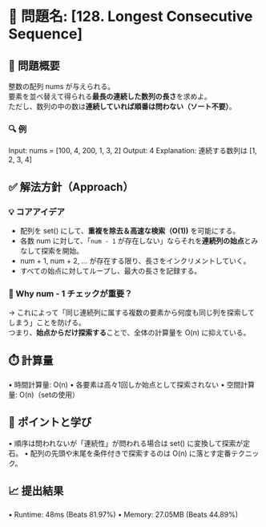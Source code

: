 # 🧩 問題名: [128. Longest Consecutive Sequence]

## 📝 問題概要

整数の配列 nums が与えられる。  
要素を並べ替えて得られる**最長の連続した数列の長さ**を求めよ。  
ただし、数列の中の数は**連続していれば順番は問わない（ソート不要）**。

### 🔍 例
Input: nums = [100, 4, 200, 1, 3, 2]
Output: 4
Explanation: 連続する数列は [1, 2, 3, 4]

## ✅ 解法方針（Approach）

### 💡 コアアイデア
- 配列を set() にして、**重複を除去＆高速な検索（O(1))** を可能にする。
- 各数 num に対して、「`num - 1` が存在しない」ならそれを**連続列の始点**とみなして探索を開始。
- num + 1, num + 2, ... が存在する限り、長さをインクリメントしていく。
- すべての始点に対してループし、最大の長さを記録する。

### 🧠 Why num - 1 チェックが重要？
→ これによって「同じ連続列に属する複数の要素から何度も同じ列を探索してしまう」ことを防げる。  
つまり、**始点からだけ探索する**ことで、全体の計算量を O(n) に抑えている。


## ⏱️ 計算量
 • 時間計算量: O(n)
 • 各要素は高々1回しか始点として探索されない
 • 空間計算量: O(n)（setの使用）

## 🧠 ポイントと学び
 • 順序は問われないが「連続性」が問われる場合は set() に変換して探索が定石。
 • 配列の先頭や末尾を条件付きで探索するのは O(n) に落とす定番テクニック。

## 📈 提出結果
 • Runtime: 48ms (Beats 81.97%)
 • Memory: 27.05MB (Beats 44.89%)